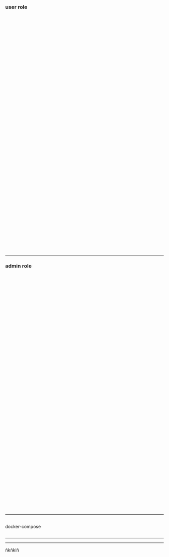<span class="menu-title" style="display: none">* Dockers<span>

### user role
<span class="menu-title" style="display: none">Rol user</span>
<img data-src="img/noadmin.png" height="750" class="plain">

---
### admin role

<span class="menu-title" style="display: none">Rol admin</span>
<img data-src="img/12.png" height="750" class="plain">

---
<!-- .slide: data-background-color="#E8F3E8" -->
<span class="menu-title" style="display: none">dockers</span>
---

<span class="menu-title" style="display: none">docker-compose</span>
docker-compose

<img data-src="img/docker-compose-3.png" class="plain">

---
  <asciinema-player src="/279409.cast" cols="125" rows="45"></asciinema-player>
  <script src="/asciinema-player.js"></script>

---
ñkñklñ